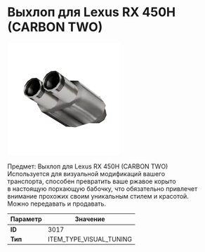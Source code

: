 # Выхлоп для Lexus RX 450H (CARBON TWO)

![Item Image](../img/3017.webp?raw=true)

Предмет: Выхлоп для Lexus RX 450H (CARBON TWO)<br>Используется для визуальной модификаций вашего<br>транспорта, способен превратить ваше ржавое корыто<br>в настоящую порхающую бабочку, что обязательно привлечет<br>внимание прохожих своим уникальным стилем и красотой.<br>Можно передавать и продавать.


| Параметр | Значение |
|----------|----------|
| **ID** | 3017 |
| **Тип** | ITEM_TYPE_VISUAL_TUNING |

